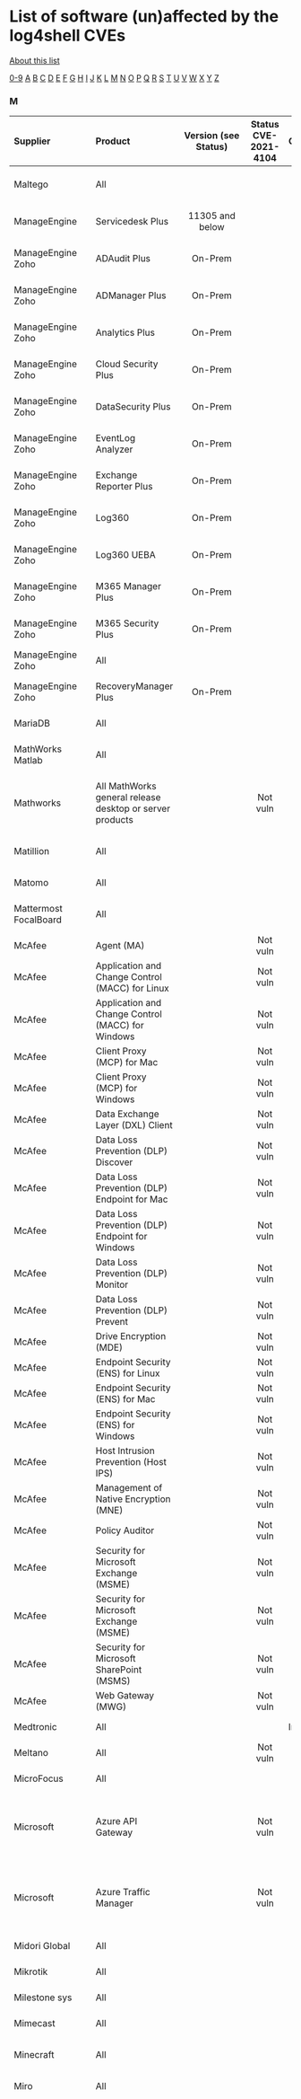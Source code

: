 # List of software (un)affected by the log4shell CVEs
[About this list](README.md)

[0-9](software_list_0-9.md) [A](software_list_a.md) [B](software_list_b.md) [C](software_list_c.md) [D](software_list_d.md) [E](software_list_e.md) [F](software_list_f.md) [G](software_list_g.md) [H](software_list_h.md) [I](software_list_i.md) [J](software_list_j.md) [K](software_list_k.md) [L](software_list_l.md) [M](software_list_m.md) [N](software_list_n.md) [O](software_list_o.md) [P](software_list_p.md) [Q](software_list_q.md) [R](software_list_r.md) [S](software_list_s.md) [T](software_list_t.md) [U](software_list_u.md) [V](software_list_v.md) [W](software_list_w.md) [X](software_list_x.md) [Y](software_list_y.md) [Z](software_list_z.md)

### M

| Supplier | Product | Version (see Status) | Status CVE-2021-4104 | Status CVE-2021-44228 | Status CVE-2021-45046 | Status CVE-2021-45105 | Notes | Links |
|:---------|:--------|:--------------------:|:--------------------:|:---------------------:|:---------------------:|:---------------------:|:------|------:|
|Maltego|All| | | | | | |[Maltego Response to Logj4](https://www.maltego.com/blog/our-response-to-log4j-cve-2021-44228/)|
|ManageEngine|Servicedesk Plus|11305 and below| |Vulnerable| | | |[Manage Engine Advisory](https://www.manageengine.com/products/service-desk/security-response-plan.html)|
|ManageEngine Zoho|ADAudit Plus|On-Prem| | | | | |[ManageEngine Vulnerability Impact](https://pitstop.manageengine.com/portal/en/community/topic/update-on-the-recent-apache-log4j2-vulnerability-impact-on-manageengine-on-premises-products-1)|
|ManageEngine Zoho|ADManager Plus|On-Prem| | | | | |[ManageEngine Vulnerability Impact](https://pitstop.manageengine.com/portal/en/community/topic/update-on-the-recent-apache-log4j2-vulnerability-impact-on-manageengine-on-premises-products-1)|
|ManageEngine Zoho|Analytics Plus|On-Prem| | | | | |[ManageEngine Vulnerability Impact](https://pitstop.manageengine.com/portal/en/community/topic/update-on-the-recent-apache-log4j2-vulnerability-impact-on-manageengine-on-premises-products-1)|
|ManageEngine Zoho|Cloud Security Plus|On-Prem| | | | | |[ManageEngine Vulnerability Impact](https://pitstop.manageengine.com/portal/en/community/topic/update-on-the-recent-apache-log4j2-vulnerability-impact-on-manageengine-on-premises-products-1)|
|ManageEngine Zoho|DataSecurity Plus|On-Prem| | | | | |[ManageEngine Vulnerability Impact](https://pitstop.manageengine.com/portal/en/community/topic/update-on-the-recent-apache-log4j2-vulnerability-impact-on-manageengine-on-premises-products-1)|
|ManageEngine Zoho|EventLog Analyzer|On-Prem| | | | | |[ManageEngine Vulnerability Impact](https://pitstop.manageengine.com/portal/en/community/topic/update-on-the-recent-apache-log4j2-vulnerability-impact-on-manageengine-on-premises-products-1)|
|ManageEngine Zoho|Exchange Reporter Plus|On-Prem| | | | | |[ManageEngine Vulnerability Impact](https://pitstop.manageengine.com/portal/en/community/topic/update-on-the-recent-apache-log4j2-vulnerability-impact-on-manageengine-on-premises-products-1)|
|ManageEngine Zoho|Log360|On-Prem| | | | | |[ManageEngine Vulnerability Impact](https://pitstop.manageengine.com/portal/en/community/topic/update-on-the-recent-apache-log4j2-vulnerability-impact-on-manageengine-on-premises-products-1)|
|ManageEngine Zoho|Log360 UEBA|On-Prem| | | | | |[ManageEngine Vulnerability Impact](https://pitstop.manageengine.com/portal/en/community/topic/update-on-the-recent-apache-log4j2-vulnerability-impact-on-manageengine-on-premises-products-1)|
|ManageEngine Zoho|M365 Manager Plus|On-Prem| | | | | |[ManageEngine Vulnerability Impact](https://pitstop.manageengine.com/portal/en/community/topic/update-on-the-recent-apache-log4j2-vulnerability-impact-on-manageengine-on-premises-products-1)|
|ManageEngine Zoho|M365 Security Plus|On-Prem| | | | | |[ManageEngine Vulnerability Impact](https://pitstop.manageengine.com/portal/en/community/topic/update-on-the-recent-apache-log4j2-vulnerability-impact-on-manageengine-on-premises-products-1)|
|ManageEngine Zoho|All| | | | | | |[Manage Engine Link](https://pitstop.manageengine.com/portal/en/community/topic/log4j-ad-manager-plus)|
|ManageEngine Zoho|RecoveryManager Plus|On-Prem| | | | | |[ManageEngine Vulnerability Impact](https://pitstop.manageengine.com/portal/en/community/topic/update-on-the-recent-apache-log4j2-vulnerability-impact-on-manageengine-on-premises-products-1)|
|MariaDB|All| | | | | | |[MariaDB Statement](https://mariadb.com/resources/blog/log4shell-and-mariadb-cve-2021-44228/)|
|MathWorks Matlab|All| | | | | | |[MathWorks Matlab Statement](https://www.mathworks.com/matlabcentral/answers/1610640-apache-log4j-vulnerability-cve-2021-44228-how-does-it-affect-matlab-run-time)|
|Mathworks|All MathWorks general release desktop or server products| |Not vuln|Not vuln|Not vuln|Not vuln| |[MathWorks statement regarding CVE-2021-44228](https://www.mathworks.com/matlabcentral/answers/1610640-apache-log4j-vulnerability-cve-2021-44228-how-does-it-affect-matlab-run-time)|
|Matillion|All| | | | | | |[Matillion Security Advisory](https://documentation.matillion.com/docs/security-advisory-14th-december-2021)|
|Matomo|All| | | | | | |[Matomo Statement](https://forum.matomo.org/t/matomo-is-not-concerned-by-the-log4j-security-breach-cve-2021-44228-discovered-on-december-2021-the-9th/44089)|
|Mattermost FocalBoard|All| | | | | | |[Mattermost FocalBoard Concern](https://forum.mattermost.org/t/log4j-vulnerability-concern/12676)|
|McAfee|Agent (MA)| |Not vuln|Not vuln|Not vuln|Not vuln| ||
|McAfee|Application and Change Control (MACC) for Linux| |Not vuln|Not vuln|Not vuln|Not vuln| ||
|McAfee|Application and Change Control (MACC) for Windows| |Not vuln|Not vuln|Not vuln|Not vuln| ||
|McAfee|Client Proxy (MCP) for Mac| |Not vuln|Not vuln|Not vuln|Not vuln| ||
|McAfee|Client Proxy (MCP) for Windows| |Not vuln|Not vuln|Not vuln|Not vuln| ||
|McAfee|Data Exchange Layer (DXL) Client| |Not vuln|Not vuln|Not vuln|Not vuln| ||
|McAfee|Data Loss Prevention (DLP) Discover| |Not vuln|Not vuln|Not vuln|Not vuln| ||
|McAfee|Data Loss Prevention (DLP) Endpoint for Mac| |Not vuln|Not vuln|Not vuln|Not vuln| ||
|McAfee|Data Loss Prevention (DLP) Endpoint for Windows| |Not vuln|Not vuln|Not vuln|Not vuln| ||
|McAfee|Data Loss Prevention (DLP) Monitor| |Not vuln|Not vuln|Not vuln|Not vuln| ||
|McAfee|Data Loss Prevention (DLP) Prevent| |Not vuln|Not vuln|Not vuln|Not vuln| ||
|McAfee|Drive Encryption (MDE)| |Not vuln|Not vuln|Not vuln|Not vuln| ||
|McAfee|Endpoint Security (ENS) for Linux| |Not vuln|Not vuln|Not vuln|Not vuln| ||
|McAfee|Endpoint Security (ENS) for Mac| |Not vuln|Not vuln|Not vuln|Not vuln| ||
|McAfee|Endpoint Security (ENS) for Windows| |Not vuln|Not vuln|Not vuln|Not vuln| ||
|McAfee|Host Intrusion Prevention (Host IPS)| |Not vuln|Not vuln|Not vuln|Not vuln| ||
|McAfee|Management of Native Encryption (MNE)| |Not vuln|Not vuln|Not vuln|Not vuln| ||
|McAfee|Policy Auditor| |Not vuln|Not vuln|Not vuln|Not vuln| ||
|McAfee|Security for Microsoft Exchange (MSME)| |Not vuln|Not vuln|Not vuln|Not vuln| ||
|McAfee|Security for Microsoft Exchange (MSME)| |Not vuln|Not vuln|Not vuln|Not vuln| ||
|McAfee|Security for Microsoft SharePoint (MSMS)| |Not vuln|Not vuln|Not vuln|Not vuln| ||
|McAfee|Web Gateway (MWG)| |Not vuln|Fix| | | |[source](https://kc.mcafee.com/agent/index?page=content&amp;id=SB10377)|
|Medtronic|All| | |Investigation| | | |[Medtronic Advisory Link](https://global.medtronic.com/xg-en/product-security/security-bulletins/log4j-vulnerabilities.html)|
|Meltano|All| |Not vuln|Not vuln|Not vuln|Not vuln|Project is written in Python|[Meltano](https://github.com/meltano/meltano)|
|MicroFocus|All| | | | | | |[MicroFocus Statement](https://portal.microfocus.com/s/customportalsearch?language=en_US&amp;searchtext=CVE-2021-44228)|
|Microsoft|Azure API Gateway| |Not vuln|Not vuln|Not vuln|Not vuln| |[Microsoft’s Response to CVE-2021-44228 Apache Log4j 2](https://msrc-blog.microsoft.com/2021/12/11/microsofts-response-to-cve-2021-44228-apache-log4j2/)|
|Microsoft|Azure Traffic Manager| |Not vuln|Not vuln|Not vuln|Not vuln| |[Microsoft’s Response to CVE-2021-44228 Apache Log4j 2](https://msrc-blog.microsoft.com/2021/12/11/microsofts-response-to-cve-2021-44228-apache-log4j2/)|
|Midori Global|All| | | | | | |[Midori Global Statement](https://www.midori-global.com/blog/2021/12/15/cve-2021-44228-log4shell-midori-apps-are-not-affected)|
|Mikrotik|All| | | | | | |[Mikrotik Statement](https://forum.mikrotik.com/viewtopic.php?p=897938)|
|Milestone sys|All| | | | | | |[Milestone sys Statement](https://supportcommunity.milestonesys.com/s/article/Log4J-vulnerability-faq?language=en_US)|
|Mimecast|All| | | | | | |[Mimecast Information](https://community.mimecast.com/s/article/Mimecast-Information-for-Customers-on-the-Log4Shell-Vulnerability)|
|Minecraft|All| | | | | | |[Minecraft Vulnerability Message](https://www.minecraft.net/en-us/article/important-message--security-vulnerability-java-edition)|
|Miro|All| | | | | | |[Miro Log4j Updates](https://miro.com/trust/updates/log4j/)|
|MobileIron|Core|All|Not vuln|Fix| | |The mitigation instructions listed in a subsequent section removes a vulnerable Java class (JNDILookUp.class) from the affected Log4J Java library and as a result removes the ability to perform the RCE attack.  The workaround needs to be applied in a maintenance window. You will not be able to access the admin portal during the procedure, however, end user devices will continue to function.|[source](https://forums.ivanti.com/s/article/Security-Bulletin-CVE-2021-44228-Remote-code-injection-in-Log4j?language=en_US)|
|MobileIron|Core Connector|All|Not vuln|Fix| | |The mitigation instructions listed in a subsequent section removes a vulnerable Java class (JNDILookUp.class) from the affected Log4J Java library and as a result removes the ability to perform the RCE attack.  The workaround needs to be applied in a maintenance window. You will not be able to access the admin portal during the procedure, however, end user devices will continue to function.|[source](https://forums.ivanti.com/s/article/Security-Bulletin-CVE-2021-44228-Remote-code-injection-in-Log4j?language=en_US)|
|MobileIron|Reporting Database (RDB)|All|Not vuln|Fix| | |The mitigation instructions listed in a subsequent section removes a vulnerable Java class (JNDILookUp.class) from the affected Log4J Java library and as a result removes the ability to perform the RCE attack.  The workaround needs to be applied in a maintenance window. You will not be able to access the admin portal during the procedure, however, end user devices will continue to function.|[source](https://forums.ivanti.com/s/article/Security-Bulletin-CVE-2021-44228-Remote-code-injection-in-Log4j?language=en_US)|
|MobileIron|Sentry|9.13, 9.14|Not vuln|Fix| | |The mitigation instructions listed in a subsequent section removes a vulnerable Java class (JNDILookUp.class) from the affected Log4J Java library and as a result removes the ability to perform the RCE attack.  The workaround needs to be applied in a maintenance window. You will not be able to access the admin portal during the procedure, however, end user devices will continue to function.|[source](https://forums.ivanti.com/s/article/Security-Bulletin-CVE-2021-44228-Remote-code-injection-in-Log4j?language=en_US)|
|MongoDB|All other components of MongoDB Atlas (including Atlas Database, Data Lake, Charts)| |Not vuln|Not vuln|Not vuln|Not vuln| |[source](https://www.mongodb.com/blog/post/log4shell-vulnerability-cve-2021-44228-and-mongodb)|
|MongoDB|Community Edition (including Community Server, Cloud Manager, Community Kubernetes Operators)| |Not vuln|Not vuln|Not vuln|Not vuln| |[source](https://www.mongodb.com/blog/post/log4shell-vulnerability-cve-2021-44228-and-mongodb)|
|MongoDB|Enterprise Advanced (including Enterprise Server, Ops Manager, Enterprise Kubernetes Operators)| |Not vuln|Not vuln|Not vuln|Not vuln| |[source](https://www.mongodb.com/blog/post/log4shell-vulnerability-cve-2021-44228-and-mongodb)|
|MongoDB|Realm (including Realm Database, Sync, Functions, APIs)| |Not vuln|Not vuln|Not vuln|Not vuln| |[source](https://www.mongodb.com/blog/post/log4shell-vulnerability-cve-2021-44228-and-mongodb)|
|MongoDB|Tools (including Compass, Database Shell, VS Code Plugin, Atlas CLI, Database Connectors)| |Not vuln|Not vuln|Not vuln|Not vuln| |[source](https://www.mongodb.com/blog/post/log4shell-vulnerability-cve-2021-44228-and-mongodb)|
|MoogSoft|All| | | | | | |[MoogSoft Vulnerability Information](https://servicedesk.moogsoft.com/hc/en-us/articles/4412463233811?input_string=log4j+vulnerability+%7C%7C+cve-2021-44228)|
|Motorola Avigilon|All| | | | | | |[Motorola Avigilon Technical Notification](https://support.avigilon.com/s/article/Technical-Notification-Apache-Log4j2-vulnerability-impact-on-Avigilon-products-CVE-2021-44228?language=en_US)|
|Mulesoft|Anypoint Studio|7.x|Not vuln|Fix| | |This advisory is available to account holders only and has not been reviewed by CISA.|[Apache Log4j2 vulnerability - December 2021](https://help.mulesoft.com/s/article/Apache-Log4j2-vulnerability-December-2021)|
|Mulesoft|Cloudhub| |Not vuln|Fix| | |This advisory is available to account holders only and has not been reviewed by CISA.|[Apache Log4j2 vulnerability - December 2021](https://help.mulesoft.com/s/article/Apache-Log4j2-vulnerability-December-2021)|
|Mulesoft|Mule Agent|6.x|Not vuln|Fix| | |This advisory is available to account holders only and has not been reviewed by CISA.|[Apache Log4j2 vulnerability - December 2021](https://help.mulesoft.com/s/article/Apache-Log4j2-vulnerability-December-2021)|
|Mulesoft|Mule Runtime|3.x,4.x|Not vuln|Fix| | |This advisory is available to account holders only and has not been reviewed by CISA.|[Apache Log4j2 vulnerability - December 2021](https://help.mulesoft.com/s/article/Apache-Log4j2-vulnerability-December-2021)|
|Mulesoft|All| | | | | |This advisory is available to customers only and has not been reviewed by CISA|[Mulesoft Statement](https://help.mulesoft.com/s/article/Apache-Log4j2-vulnerability-December-2021)|
|Macrium Software|All| |Not vuln|Not vuln|Not vuln|Not vuln| |[source](https://www.macrium.com/log4j-vulnerabilities-update)|
|MailStore|All|All|Not vuln|Not vuln|Not vuln|Not vuln| |[source](https://www.mailstore.com/en/blog/mailstore-affected-by-log4shell/)|
|Mailcow|Solr Docker|< 1.8|Not vuln|Fix| | | |[source](https://community.mailcow.email/d/1229-cve-2021-44228-vulnerability-solr)|
|ManageEngine|ADAudit Plus| |Not vuln|Workaround|Workaround|Workaround| |[source](https://pitstop.manageengine.com/portal/en/community/topic/apache-log4j-vulnerability-cve-2021-44228-1)|
|ManageEngine|ADManager Plus| |Not vuln|Workaround|Workaround|Workaround| |[source](https://pitstop.manageengine.com/portal/en/community/topic/log4j-ad-manager-plus)|
|ManageEngine|Desktop Central|10.1.2127.20|Fix|Not vuln|Not vuln|Not vuln| |[source](https://pitstop.manageengine.com/portal/en/community/topic/log4j-security-issue)|
|ManageEngine|EventLog Analyzer| |Not vuln|Workaround|Workaround|Workaround| |[source](https://pitstop.manageengine.com/portal/en/community/topic/fixing-log4j-cve-2021-44228-vulnerability-in-log360)|
|Mathworks|MATLAB|All| |Not vuln| | | |[source](https://www.mathworks.com/content/dam/mathworks/policies/mathworks-response-to-cve-2021-44228-log4j-vulnerability.pdf)|
|Mattermost|All| | |Not vuln| | | |[source](https://forum.mattermost.org/t/security-update-log4j-security-vulnerability/12695)|
|McAfee|Data Exchange Layer (DXL)| | |Not vuln| | | |[source](https://kc.mcafee.com/corporate/index?page=content&amp;id=KB95091)|
|McAfee|Enterprise Security Manager (ESM)|11.x|Not vuln|Workaround| | | |[source](https://kc.mcafee.com/corporate/index?page=content&amp;id=KB95091)|
|McAfee|Active Response (MAR)| | |Not vuln| | |Standalone MAR not vulnerable, for MAR included in bundle see TIE|[source](https://kc.mcafee.com/corporate/index?page=content&amp;id=KB95091)|
|McAfee|Network Security Manager (NSM)| | |Not vuln| | | |[source](https://kc.mcafee.com/corporate/index?page=content&amp;id=KB95091)|
|McAfee|Network Security Platform (NSP)| | |Not vuln| | | |[source](https://kc.mcafee.com/corporate/index?page=content&amp;id=KB95091)|
|McAfee|Threat Intelligence Exchange (TIE)|2.2, 2.3, 3.0|Not vuln|Workaround| | | |[source](https://kc.mcafee.com/corporate/index?page=content&amp;id=KB95091)|
|McAfee|ePolicy Orchestrator Agent Handlers (ePO-AH)| | |Not vuln| | | |[source](https://kc.mcafee.com/corporate/index?page=content&amp;id=KB95091)|
|McAfee|ePolicy Orchestrator Application Server (ePO)|5.10 CU11|Not vuln|Workaround| | | |[source](https://kc.mcafee.com/corporate/index?page=content&amp;id=KB95091)|
|McAfee|ePolicy Orchestrator Application Server (ePO)|<= 5.10 CU10| |Not vuln| | | |[source](https://kc.mcafee.com/corporate/index?page=content&amp;id=KB95091)|
|Meinberg|LANTIME|All| |Not vuln| | | |[source](https://www.meinbergglobal.com/english/sw/mbgsecurityadvisory.htm#mbgsa_535)|
|Meinberg|microSync|All| |Not vuln| | | |[source](https://www.meinbergglobal.com/english/sw/mbgsecurityadvisory.htm#mbgsa_535)|
|Memurai|All| | |Not vuln| | | |[source](https://www.memurai.com/blog/apache-log4j2-cve-2021-44228)|
|messageconcept|PeopleSync|All|Not vuln|Not vuln|Not vuln|Not vuln| |[source](https://messageconcept.atlassian.net/wiki/spaces/PSKB/pages/2139095041/Is+PeopleSync+affected+by+Log4Shell)|
|Metabase|All|<0.41.4|Not vuln|Fix| | |Mitigations available for earlier versions|[source](https://github.com/metabase/metabase/releases/tag/v0.41.4)|
|Micro Focus|ArcSight ESM|7.2, 7.5| |Vulnerable| | | |[source](https://community.microfocus.com/cyberres/b/sws-22/posts/summary-of-cyberres-impact-from-log4j-or-logshell-logjam-cve-2021-44228)|
|Micro Focus|ArcSight Logger|7.2 and above| |Vulnerable| | | |[source](https://community.microfocus.com/cyberres/b/sws-22/posts/summary-of-cyberres-impact-from-log4j-or-logshell-logjam-cve-2021-44228)|
|Micro Focus|ArcSight Recon|All| |Vulnerable| | | |[source](https://community.microfocus.com/cyberres/b/sws-22/posts/summary-of-cyberres-impact-from-log4j-or-logshell-logjam-cve-2021-44228)|
|Micro Focus|ArcSight Intelligence|All| |Vulnerable| | | |[source](https://community.microfocus.com/cyberres/b/sws-22/posts/summary-of-cyberres-impact-from-log4j-or-logshell-logjam-cve-2021-44228)|
|Micro Focus|ArcSight Connectors|8.2 and above| |Vulnerable| | | |[source](https://community.microfocus.com/cyberres/b/sws-22/posts/summary-of-cyberres-impact-from-log4j-or-logshell-logjam-cve-2021-44228)|
|Micro Focus|ArcSight Transformation Hub|All| |Vulnerable| | | |[source](https://community.microfocus.com/cyberres/b/sws-22/posts/summary-of-cyberres-impact-from-log4j-or-logshell-logjam-cve-2021-44228)|
|Micro Focus|Data Protector|All| |Vulnerable| | |Workaround only for supported versions. Earlier versions are not checked/worked on.|[workaround](https://portal.microfocus.com/s/article/KM000003052) [source](https://community.microfocus.com/img/bandr/f/itrc-251/512701/data-protector-v9-0-9-patch-workaround-for-log4j)|
|Micro Focus|Silk Performer|21.0| |Vulnerable| | |Workaround|[source](https://portal.microfocus.com/s/article/KM000003066) [workaround](https://microfocus.my.salesforce.com/sfc/p/1t000000vhDP/a/8e000000c7fR/JrOxnycbJxIXDpzlzCCfBOy6pqqRcPD_cu.ySvH5Vc8)|
|Micro Focus|Silk Test|20.0 up to 21.0.1 (included)| |Vulnerable| | |Workaround|[source](https://portal.microfocus.com/s/article/KM000003066) [workaround](https://microfocus.my.salesforce.com/sfc/p/1t000000vhDP/a/8e000000c7fR/JrOxnycbJxIXDpzlzCCfBOy6pqqRcPD_cu.ySvH5Vc8)|
|Microsoft|Azure AD| | |Not vuln| | |ADFS itself is not vulnerable, federation providers may be|[source](https://msrc-blog.microsoft.com/2021/12/11/microsofts-response-to-cve-2021-44228-apache-log4j2/)|
|Microsoft|Azure App Service| | |Not vuln| | |This product itself is not vulnerable, Microsoft provides guidance on remediation for hosted applications|[source](https://msrc-blog.microsoft.com/2021/12/11/microsofts-response-to-cve-2021-44228-apache-log4j2/)|
|Microsoft|Azure Application Gateway| | |Not vuln| | | |[source](https://msrc-blog.microsoft.com/2021/12/11/microsofts-response-to-cve-2021-44228-apache-log4j2/)|
|Microsoft|Azure Data Lake Store Java|< 2.3.10|Not vuln|Not vuln|Not vuln|Not vuln|Fix has been made to upgrade log4j-core. But this dependency has scope 'test' meaning it is not part of the final product/artifact. So there's no risk for end users here.|[source](https://github.com/Azure/azure-data-lake-store-java/blob/ed5d6304783286c3cfff0a1dee457a922e23ad48/CHANGES.md#version-2310)|
|Microsoft|Azure DevOps| | |Not vuln| | | |[source](https://devblogs.microsoft.com/devops/azure-devops-and-azure-devops-server-and-the-log4j-vulnerability/?WT.mc_id=DOP-MVP-5001511)|
|Microsoft|Azure DevOps Server|2019-2020.1| |Vulnerable| | |When Azure DevOps Server Search is configured. Uses Elasticsearch OSS 6.2.4 (vulnerable) see Elasticsearch above for mitigation|[source](https://devblogs.microsoft.com/devops/azure-devops-and-azure-devops-server-and-the-log4j-vulnerability/?WT.mc_id=DOP-MVP-5001511)|
|Microsoft|Azure Front Door| | |Not vuln| | | |[source](https://msrc-blog.microsoft.com/2021/12/11/microsofts-response-to-cve-2021-44228-apache-log4j2/)|
|Microsoft|Azure WAF| | |Not vuln| | | |[source](https://msrc-blog.microsoft.com/2021/12/11/microsofts-response-to-cve-2021-44228-apache-log4j2/)|
|Microsoft|Cosmos DB Kafka Connector|1.2.1| |Fix| | | |[source](https://github.com/microsoft/kafka-connect-cosmosdb/releases/tag/v1.2.1)|
|Microsoft|Events Hub Extension|3.3.1| |Fix| | | |[source](https://mvnrepository.com/artifact/com.microsoft.azure/azure-eventhubs-extensions/3.3.1)|
|Microsoft|Kafka Connect for Azure Cosmo DB|< 1.2.1|Not vuln|Fix| | | |[source](https://github.com/microsoft/kafka-connect-cosmosdb/blob/0f5d0c9dbf2812400bb480d1ff0672dfa6bb56f0/CHANGELOG.md)|
|Microsoft|Defender for IoT|10.5.2|Not vuln|Fix| | | |[source](https://docs.microsoft.com/en-us/azure/defender-for-iot/organizations/release-notes#october-2021)|
|Microsoft|Minecraft Java Edition|1.18.1|Not vuln|Fix| | | |[source](https://www.minecraft.net/en-us/article/important-message--security-vulnerability-java-edition) [fix](https://www.minecraft.net/en-us/article/minecraft-java-edition-1-18-1)|
|Microsoft|Team Foundation Server|2018.2+| |Vulnerable| | |When Team Foundation Server Search is configured. Uses Elasticsearch OSS 5.4.1 (vulnerable) see Elasticsearch above for mitigation|[source](https://devblogs.microsoft.com/devops/azure-devops-and-azure-devops-server-and-the-log4j-vulnerability/?WT.mc_id=DOP-MVP-5001511)|
|MicroStrategy|Secure Enterprise|11.1.7+ 11.2.x 11.3.x|Not vuln|Workaround| | |Workaround available, Update scheduled for Week 51/2021|[source](https://community.microstrategy.com/s/article/MicroStrategy-s-response-to-CVE-2021-44228-The-Log4j-0-Day-Vulnerability?language=en_US)|
|MIDITEC|All| |Not vuln|Not vuln|Not vuln|Not vuln|MTZ Time uses Log4j v1.x|[source](https://www.miditec.de/_download/files/information/Entwarnung%20-%20Schwachstelle.pdf)|
|Milestone|VMS| |Not vuln|Not vuln|Not vuln|Not vuln| |[source](https://supportcommunity.milestonesys.com/s/article/Log4J-vulnerability-faq?language=en_US)|
|Mirantis|Container Runtime|All|Not vuln|Not vuln|Not vuln|Not vuln| |[source](https://github.com/Mirantis/security/blob/main/news/cve-2021-44288.md)|
|Mirantis|Kubernetes Engine|All|Not vuln|Not vuln|Not vuln|Not vuln| |[source](https://github.com/Mirantis/security/blob/main/news/cve-2021-44288.md)|
|Mirantis|Secure Registry|All|Not vuln|Not vuln|Not vuln|Not vuln| |[source](https://github.com/Mirantis/security/blob/main/news/cve-2021-44288.md)|
|Mirantis|Container Cloud|All|Not vuln|Not vuln|Not vuln|Not vuln| |[source](https://github.com/Mirantis/security/blob/main/news/cve-2021-44288.md)|
|Mirantis|OpenStack|All|Not vuln|Not vuln|Not vuln|Not vuln| |[source](https://github.com/Mirantis/security/blob/main/news/cve-2021-44288.md)|
|Mirantis|Lens|All|Not vuln|Not vuln|Not vuln|Not vuln| |[source](https://github.com/Mirantis/security/blob/main/news/cve-2021-44288.md)|
|Mirantis|K0s|All|Not vuln|Not vuln|Not vuln|Not vuln| |[source](https://github.com/Mirantis/security/blob/main/news/cve-2021-44288.md)|
|MISP|All|All|Not vuln|Not vuln|Not vuln|Not vuln| |[source](https://twitter.com/MISPProject/status/1470051242038673412)|
|Mitel|MiCollab|>=7.1 to <=9.4|Not vuln|Workaround|Workaround| |Below v7.0 not vuln, <a href="https://www.mitel.com/-/media/mitel/file/pdf/support/security-advisories/log4j_micollab_remediation_details.pdf" rel="nofollow">Fix</a>|[source](https://www.mitel.com/-/media/mitel/file/pdf/support/security-advisories/security-bulletin_21-0010-002-v4.pdf)|
|Mitel|MiContact Center  Enterprise|All|Not vuln|Not vuln|Not vuln|Not vuln| |[source](https://www.mitel.com/support/security-advisories/mitel-product-security-advisory-21-0010)|
|Mitel|MiContact Center Business|All|Not vuln|Not vuln|Not vuln|Not vuln| |[source](https://www.mitel.com/support/security-advisories/mitel-product-security-advisory-21-0010)|
|Mitel|CMG Suite|All| |Investigation| | | |[source](https://www.mitel.com/support/security-advisories/mitel-product-security-advisory-21-0010)|
|Mitel|InAttend|All| |Investigation| | | |[source](https://www.mitel.com/support/security-advisories/mitel-product-security-advisory-21-0010)|
|Mitel|Interaction Recording (MIR)|6.3 to 6.7|Not vuln|Fix| | |see SA211213-17|[source](https://www.mitel.com/-/media/mitel/file/pdf/support/security-advisories/security-bulletin_21-0010-001.pdf)|
|Mitel|Management Gateway|All|Not vuln|Not vuln|Not vuln|Not vuln| |[source](https://www.mitel.com/support/security-advisories/mitel-product-security-advisory-21-0010)|
|Mitel|Management Portal|All| |Investigation| | | |[source](https://www.mitel.com/support/security-advisories/mitel-product-security-advisory-21-0010)|
|Mitel|Mobility Router|All|Not vuln|Not vuln|Not vuln|Not vuln| |[source](https://www.mitel.com/support/security-advisories/mitel-product-security-advisory-21-0010)|
|Mitel|Performance Analytics Server and Probe|All| |Investigation| | | |[source](https://www.mitel.com/support/security-advisories/mitel-product-security-advisory-21-0010)|
|Mitel|Standard Linux (MSL)|All|Not vuln|Not vuln|Not vuln|Not vuln| |[source](https://www.mitel.com/support/security-advisories/mitel-product-security-advisory-21-0010)|
|Mitel|Virtual Reception|All| |Investigation| | | |[source](https://www.mitel.com/support/security-advisories/mitel-product-security-advisory-21-0010)|
|Mitel|MiVoice 5000|All|Not vuln|Not vuln|Not vuln|Not vuln| |[source](https://www.mitel.com/support/security-advisories/mitel-product-security-advisory-21-0010)|
|Mitel|MiVoice Border Gateway|All|Not vuln|Not vuln|Not vuln|Not vuln| |[source](https://www.mitel.com/support/security-advisories/mitel-product-security-advisory-21-0010)|
|Mitel|MiVoice Business|All (excluding EX)|Not vuln|Not vuln|Not vuln|Not vuln| |[source](https://www.mitel.com/support/security-advisories/mitel-product-security-advisory-21-0010)|
|Mitel|MiVoice Business EX and MiConfig Wizard|9.2 only|Not vuln|Fix| | | |[source](https://www.mitel.com/-/media/mitel/file/pdf/support/security-advisories/security-bulletin_21-0010-004.pdf)|
|Mitel|MiVoice Call Recording|All| |Investigation| | | |[source](https://www.mitel.com/support/security-advisories/mitel-product-security-advisory-21-0010)|
|Mitel|MiVoice Connect|All|Not vuln|Not vuln|Not vuln|Not vuln| |[source](https://www.mitel.com/support/security-advisories/mitel-product-security-advisory-21-0010)|
|Mitel|MiVoice MX-ONE|7.4 only|Not vuln|Fix| | | |[source](https://www.mitel.com/-/media/mitel/file/pdf/support/security-advisories/security-bulletin_21-0010-003.pdf)|
|Mitel|MiVoice Office 400|All|Not vuln|Not vuln|Not vuln|Not vuln| |[source](https://www.mitel.com/support/security-advisories/mitel-product-security-advisory-21-0010)|
|Mitel|Open Integration Gateway (OIG)|All| |Investigation| | | |[source](https://www.mitel.com/support/security-advisories/mitel-product-security-advisory-21-0010)|
|Mitsubishi|CS-141|Not vuln|Not vuln|Not vuln|Not vuln| |<a href="https://user-images.githubusercontent.com/89155495/146846042-4c923ea4-58ec-452f-94b2-6a1aa7918ece.png" rel="nofollow">source</a>||
|Mitsubishi|LookUPS N002|Not vuln|Not vuln|Not vuln|Not vuln| |<a href="https://user-images.githubusercontent.com/89155495/146846042-4c923ea4-58ec-452f-94b2-6a1aa7918ece.png" rel="nofollow">source</a>||
|Mitsubishi|LookUPS N003|Not vuln|Not vuln|Not vuln|Not vuln| |<a href="https://user-images.githubusercontent.com/89155495/146846042-4c923ea4-58ec-452f-94b2-6a1aa7918ece.png" rel="nofollow">source</a>||
|Mitsubishi|MUCM|Not vuln|Not vuln|Not vuln|Not vuln| |<a href="https://user-images.githubusercontent.com/89155495/146846042-4c923ea4-58ec-452f-94b2-6a1aa7918ece.png" rel="nofollow">source</a>||
|Mitsubishi|Netcom|Not vuln|Not vuln|Not vuln|Not vuln| |<a href="https://user-images.githubusercontent.com/89155495/146846042-4c923ea4-58ec-452f-94b2-6a1aa7918ece.png" rel="nofollow">source</a>||
|Mitsubishi|Netcom 2| |Not vuln|Not vuln|Not vuln|Not vuln| |[source](https://user-images.githubusercontent.com/89155495/146846042-4c923ea4-58ec-452f-94b2-6a1aa7918ece.png)|
|MONARC|All|All|Not vuln|Not vuln|Not vuln|Not vuln| |[source](https://twitter.com/MONARCproject/status/1470349937443491851)|
|MongoDB|Atlas Search| |Not vuln|Fix| | |Affected and patched. No evidence of exploitation or indicators of compromise prior to the patch were discovered.|[source](https://www.mongodb.com/blog/post/log4shell-vulnerability-cve-2021-44228-and-mongodb)|
|MongoDB|Atlas| |Not vuln|Not vuln|Not vuln|Not vuln|Including Atlas Database, Data Lake, Charts|[source](https://www.mongodb.com/blog/post/log4shell-vulnerability-cve-2021-44228-and-mongodb)|
|MongoDB|Community Edition| |Not vuln|Not vuln|Not vuln|Not vuln|Including Community Server, Cloud Manager, Community Kubernetes Operators.|[source](https://www.mongodb.com/blog/post/log4shell-vulnerability-cve-2021-44228-and-mongodb)|
|MongoDB|Drivers| |Not vuln|Not vuln|Not vuln|Not vuln| |[source](https://www.mongodb.com/blog/post/log4shell-vulnerability-cve-2021-44228-and-mongodb)|
|MongoDB|Enterprise Advanced| |Not vuln|Not vuln|Not vuln|Not vuln|Including Enterprise Server, Ops Manager, Enterprise Kubernetes Operators.|[source](https://www.mongodb.com/blog/post/log4shell-vulnerability-cve-2021-44228-and-mongodb)|
|MongoDB|Realm| |Not vuln|Not vuln|Not vuln|Not vuln|including Realm Database, Sync, Functions, APIs|[source](https://www.mongodb.com/blog/post/log4shell-vulnerability-cve-2021-44228-and-mongodb)|
|MongoDB|Tools| |Not vuln|Not vuln|Not vuln|Not vuln|Including Compass, Database Shell, VS Code Plugin, Atlas CLI, Database Connectors|[source](https://www.mongodb.com/blog/post/log4shell-vulnerability-cve-2021-44228-and-mongodb)|
|Moodle|All|All|Not vuln|Not vuln|Not vuln|Not vuln| |[source](https://moodle.org/mod/forum/discuss.php?d=429966)|
|Moxa|All|All|Not vuln|Not vuln|Not vuln|Not vuln| |[source](https://www.moxa.com/en/support/product-support/security-advisory/moxa-s-response-regarding-the-apache-log4j-vulnerability)|
